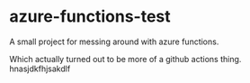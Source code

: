 # azure-functions-test
A small project for messing around with azure functions.

Which actually turned out to be more of a github actions thing.
hnasjdkfhjsakdlf

